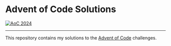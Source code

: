 # Advent of Code Solutions

<!-- Badges of stars: begin -->
[![AoC 2024](https://img.shields.io/badge/2024-⭐%2033-gray?logo=adventofcode&labelColor=8a2be2)](https://github.com/jano256/advent-of-code/tree/main/year/2024)  
<!-- Badges of stars: end -->
---
This repository contains my solutions to the [Advent of Code](https://adventofcode.com/) challenges. 
